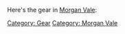 Here's the gear in [Morgan Vale](:Category:Morgan_Vale.md "wikilink"):

[Category: Gear](Category:_Gear "wikilink") [Category: Morgan
Vale](Category:_Morgan_Vale "wikilink")
